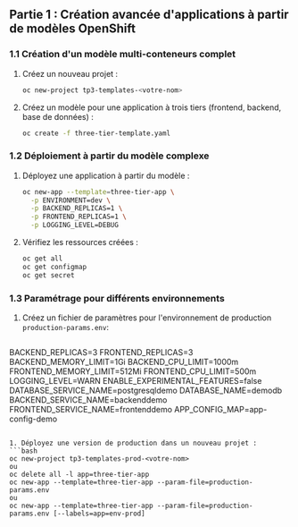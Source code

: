 
## Partie 1 : Création avancée d'applications à partir de modèles OpenShift

### 1.1 Création d'un modèle multi-conteneurs complet

1. Créez un nouveau projet :
   ```bash
   oc new-project tp3-templates-<votre-nom>
   ```

2. Créez un modèle pour une application à trois tiers (frontend, backend, base de données) :
   ```bash   
   oc create -f three-tier-template.yaml
   ```

### 1.2 Déploiement à partir du modèle complexe

1. Déployez une application à partir du modèle :
   ```bash
   oc new-app --template=three-tier-app \
     -p ENVIRONMENT=dev \
     -p BACKEND_REPLICAS=1 \
     -p FRONTEND_REPLICAS=1 \
     -p LOGGING_LEVEL=DEBUG
   ```

2. Vérifiez les ressources créées :
   ```bash
   oc get all
   oc get configmap
   oc get secret
   ```

### 1.3 Paramétrage pour différents environnements

1. Créez un fichier de paramètres pour l'environnement de production `production-params.env`:
   ```bash
  BACKEND_REPLICAS=3
  FRONTEND_REPLICAS=3
  BACKEND_MEMORY_LIMIT=1Gi
  BACKEND_CPU_LIMIT=1000m
  FRONTEND_MEMORY_LIMIT=512Mi
  FRONTEND_CPU_LIMIT=500m
  LOGGING_LEVEL=WARN
  ENABLE_EXPERIMENTAL_FEATURES=false
  DATABASE_SERVICE_NAME=postgresqldemo
  DATABASE_NAME=demodb
  BACKEND_SERVICE_NAME=backenddemo
  FRONTEND_SERVICE_NAME=frontenddemo
  APP_CONFIG_MAP=app-config-demo
   ```

1. Déployez une version de production dans un nouveau projet :
   ```bash
   oc new-project tp3-templates-prod-<votre-nom>
   ou
   oc delete all -l app=three-tier-app
   oc new-app --template=three-tier-app --param-file=production-params.env
   ou
   oc new-app --template=three-tier-app --param-file=production-params.env [--labels=app=env-prod]
   
   ```